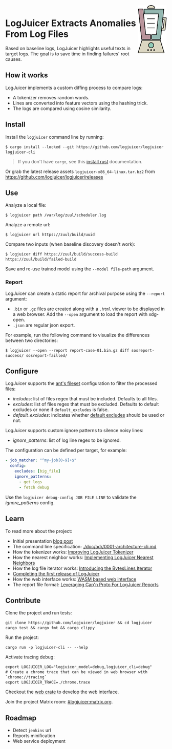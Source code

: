 <img align="right" height="150px" src="./doc/LogJuicer.svg" />

# LogJuicer Extracts Anomalies From Log Files

Based on baseline logs, LogJuicer highlights useful texts in target logs.
The goal is to save time in finding failures' root causes.


## How it works

LogJuicer implements a custom diffing process to compare logs:

* A tokenizer removes random words.
* Lines are converted into feature vectors using the hashing trick.
* The logs are compared using cosine similarity.


## Install

Install the `logjuicer` command line by running:

```
$ cargo install --locked --git https://github.com/logjuicer/logjuicer logjuicer-cli
```

> If you don't have `cargo`, see this [install rust](https://www.rust-lang.org/tools/install) documentation.

Or grab the latest release assets `logjuicer-x86_64-linux.tar.bz2` from <https://github.com/logjuicer/logjuicer/releases>


## Use

Analyze a local file:

```ShellSession
$ logjuicer path /var/log/zuul/scheduler.log
```

Analyze a remote url:

```ShellSession
$ logjuicer url https://zuul/build/uuid
```

Compare two inputs (when baseline discovery doesn't work):

```ShellSession
$ logjuicer diff https://zuul/build/success-build https://zuul/build/failed-build
```

Save and re-use trained model using the `--model file-path` argument.

### Report

LogJuicer can create a static report for archival purpose using the `--report` argument:

- `.bin` or `.gz` files are created along with a `.html` viewer to be displayed in a web browser. Add the `--open` argument to load the report with xdg-open.
- `.json` are regular json export.

For example, run the following command to visualize the differences between two directories:

```ShellSession
$ logjuicer --open --report report-case-01.bin.gz diff sosreport-success/ sosreport-failled/
```

## Configure

LogJuicer supports the [ant's fileset](https://ant.apache.org/manual/Types/fileset.html) configuration to
filter the processed files:

- *includes*: list of files regex that must be included. Defaults to all files.
- *excludes*: list of files regex that must be excluded. Defaults to default excludes or none if `default_excludes` is false.
- *default_excludes*: indicates whether [default excludes](./crates/model/src/config/default_excludes.rs) should be used or not.

LogJuicer supports custom ignore patterns to silence noisy lines:

- *ignore_patterns*: list of log line regex to be ignored.

The configuration can be defined per target, for example:

```yaml
- job_matcher: "^my-job[0-9]+$"
  config:
    excludes: [big_file]
    ignore_patterns:
      - get logs
      - fetch debug
```

Use the `logjuicer debug-config JOB FILE LINE` to validate the *ignore_patterns* config.

## Learn

To read more about the project:

- Initial presentation [blog post](https://opensource.com/article/18/9/quiet-log-noise-python-and-machine-learning)
- The command line specification: [./doc/adr/0001-architecture-cli.md](./doc/adr/0001-architecture-cli.md)
- How the tokenizer works: [Improving LogJuicer Tokenizer](https://www.softwarefactory-project.io/improving-logreduce-with-rust.html)
- How the nearest neighbor works: [Implementing LogJuicer Nearest Neighbors](https://www.softwarefactory-project.io/implementing-logreduce-nearest-neighbors-model-in-rust.html)
- How the log file iterator works: [Introducing the BytesLines Iterator](https://www.softwarefactory-project.io/introducing-the-byteslines-iterator.html)
- [Completing the first release of LogJuicer](https://www.softwarefactory-project.io/completing-the-first-release-of-logreduce-rust.html)
- How the web interface works: [WASM based web interface](https://www.softwarefactory-project.io/logreduce-wasm-based-web-interface.html)
- The report file format: [Leveraging Cap'n Proto For LogJuicer Reports](https://www.softwarefactory-project.io/leveraging-capn-proto-for-logreduce-reports.html)


## Contribute

Clone the project and run tests:

```
git clone https://github.com/logjuicer/logjuicer && cd logjuicer
cargo test && cargo fmt && cargo clippy
```

Run the project:

```
cargo run -p logjuicer-cli -- --help
```

Activate tracing debug:

```
export LOGJUICER_LOG="logjuicer_model=debug,logjuicer_cli=debug"
# Create a chrome trace that can be viewed in web browser with `chrome://tracing`
export LOGJUICER_TRACE=./chrome.trace
```

Checkout the [web crate](./crates/web#contribute) to develop the web interface.

Join the project Matrix room: [#logjuicer:matrix.org](https://matrix.to/#/#logjuicer:matrix.org).


## Roadmap

* Detect `jenkins` url
* Reports minification
* Web service deployment

[logjuicer]: https://github.com/logjuicer/logjuicer
